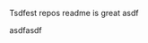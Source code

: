 Tsdfest repos readme is great asdf







asdfasdf


















































































